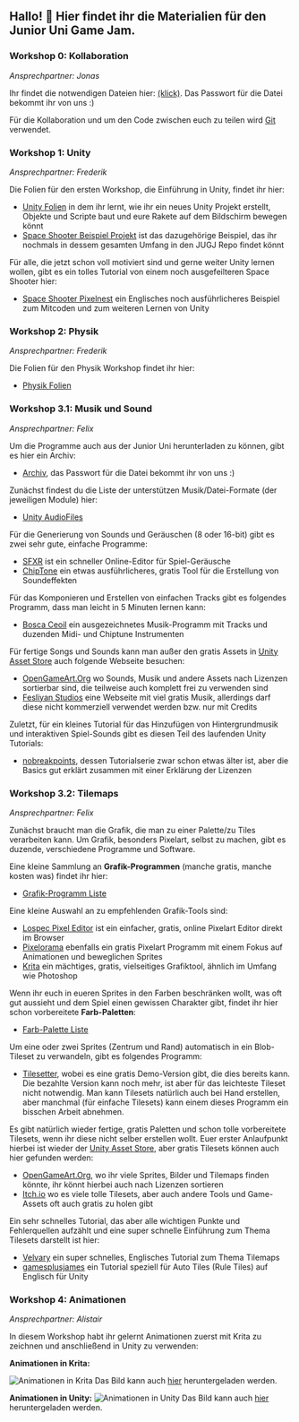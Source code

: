 ## Hallo! 👋 Hier findet ihr die Materialien für den Junior Uni Game Jam.

### Workshop 0: Kollaboration

*Ansprechpartner: Jonas*

Ihr findet die notwendigen Dateien hier: [(klick)](https://s0v.de/s/Game%20Jam.zip). Das Passwort für die Datei bekommt ihr von uns :)

Für die Kollaboration und um den Code zwischen euch zu teilen wird [Git](https://git-scm.com/) verwendet.

### Workshop 1: Unity

*Ansprechpartner: Frederik*

Die Folien für den ersten Workshop, die Einführung in Unity, findet ihr hier:
* [Unity Folien](https://raw.githubusercontent.com/jugj/jugj/main/Intro%20to%20Unity.pdf) in dem ihr lernt, wie ihr ein neues Unity Projekt erstellt, Objekte und Scripte baut und eure Rakete auf dem Bildschirm bewegen könnt
* [Space Shooter Beispiel Projekt](https://github.com/jugj/space-shooter-template) ist das dazugehörige Beispiel, das ihr nochmals in dessem gesamten Umfang in den JUGJ Repo findet könnt

Für alle, die jetzt schon voll motiviert sind und gerne weiter Unity lernen wollen, gibt es ein tolles Tutorial von einem noch ausgefeilteren Space Shooter hier:
* [Space Shooter Pixelnest](https://pixelnest.io/tutorials/2d-game-unity/) ein Englisches noch ausführlicheres Beispiel zum Mitcoden und zum weiteren Lernen von Unity

### Workshop 2: Physik

*Ansprechpartner: Frederik*

Die Folien für den Physik Workshop findet ihr hier:
* [Physik Folien](https://github.com/jugj/jugj/raw/main/Physik.pdf)

### Workshop 3.1: Musik und Sound

*Ansprechpartner: Felix*

Um die Programme auch aus der Junior Uni herunterladen zu können, gibt es hier ein Archiv:
* [Archiv](https://s0v.de/s/Game%20Jam%20Programme.zip), das Passwort für die Datei bekommt ihr von uns :)


Zunächst findest du die Liste der unterstützen Musik/Datei-Formate (der jeweiligen Module) hier:
* [Unity AudioFiles](https://docs.unity3d.com/Manual/AudioFiles.html)

Für die Generierung von Sounds und Geräuschen (8 oder 16-bit) gibt es zwei sehr gute, einfache Programme:
* [SFXR](https://sfxr.me/) ist ein schneller Online-Editor für Spiel-Geräusche
* [ChipTone](https://sfbgames.itch.io/chiptone) ein etwas ausführlicheres, gratis Tool für die Erstellung von Soundeffekten

Für das Komponieren und Erstellen von einfachen Tracks gibt es folgendes Programm, dass man leicht in 5 Minuten lernen kann:
* [Bosca Ceoil](https://terrycavanagh.itch.io/bosca-ceoil) ein ausgezeichnetes Musik-Programm mit Tracks und duzenden Midi- und Chiptune Instrumenten

Für fertige Songs und Sounds kann man außer den gratis Assets in [Unity Asset Store](https://assetstore.unity.com/?category=audio&free=true&orderBy=1) auch folgende Webseite besuchen:
* [OpenGameArt.Org](https://opengameart.org/art-search-advanced?keys=&field_art_type_tid%5B%5D=12&sort_by=count&sort_order=DESC) wo Sounds, Musik und andere Assets nach Lizenzen sortierbar sind, die teilweise auch komplett frei zu verwenden sind
* [Fesliyan Studios](https://www.fesliyanstudios.com) eine Webseite mit viel gratis Musik, allerdings darf diese nicht kommerziell verwendet werden bzw. nur mit Credits

Zuletzt, für ein kleines Tutorial für das Hinzufügen von Hintergrundmusik und interaktiven Spiel-Sounds gibt es diesen Teil des laufenden Unity Tutorials:
* [nobreakpoints](https://www.youtube.com/watch?v=evi8mSZN4Yc), dessen Tutorialserie zwar schon etwas älter ist, aber die Basics gut erklärt zusammen mit einer Erklärung der Lizenzen

### Workshop 3.2: Tilemaps

*Ansprechpartner: Felix*

Zunächst braucht man die Grafik, die man zu einer Palette/zu Tiles verarbeiten kann.
Um Grafik, besonders Pixelart, selbst zu machen, gibt es duzende, verschiedene Programme und Software.

Eine kleine Sammlung an **Grafik-Programmen** (manche gratis, manche kosten was) findet ihr hier:
* [Grafik-Programm Liste](https://lospec.com/pixel-art-software-list/)

Eine kleine Auswahl an zu empfehlenden Grafik-Tools sind:
* [Lospec Pixel Editor](https://apps.lospec.com/pixel-editor/) ist ein einfacher, gratis, online Pixelart Editor direkt im Browser
* [Pixelorama](https://orama-interactive.itch.io/pixelorama) ebenfalls ein gratis Pixelart Programm mit einem Fokus auf Animationen und beweglichen Sprites
* [Krita](https://krita.org/) ein mächtiges, gratis, vielseitiges Grafiktool, ähnlich im Umfang wie Photoshop

Wenn ihr euch in eueren Sprites in den Farben beschränken wollt, was oft gut aussieht und dem Spiel einen gewissen Charakter gibt, findet ihr hier schon vorbereitete **Farb-Paletten**:
* [Farb-Palette Liste](https://lospec.com/palette-list)

Um eine oder zwei Sprites (Zentrum und Rand) automatisch in ein Blob-Tileset zu verwandeln, gibt es folgendes Programm:
* [Tilesetter](https://www.tilesetter.org/), wobei es eine gratis Demo-Version gibt, die dies bereits kann. Die bezahlte Version kann noch mehr, ist aber für das leichteste Tileset nicht notwendig.
Man kann Tilesets natürlich auch bei Hand erstellen, aber manchmal (für einfache Tilesets) kann einem dieses Programm ein bisschen Arbeit abnehmen.

Es gibt natürlich wieder fertige, gratis Paletten und schon tolle vorbereitete Tilesets, wenn ihr diese nicht selber erstellen wollt.
Euer erster Anlaufpunkt hierbei ist wieder der [Unity Asset Store](https://assetstore.unity.com/?free=true&q=tileset&orderBy=1), aber gratis Tilesets können auch hier gefunden werden:
* [OpenGameArt.Org](https://opengameart.org/art-search-advanced?keys=&title=&field_art_tags_tid_op=or&field_art_tags_tid=&name=&field_art_type_tid%5B%5D=9&sort_by=count&sort_order=DESC&items_per_page=24&Collection=), wo ihr viele Sprites, Bilder und Tilemaps finden könnte, ihr könnt hierbei auch nach Lizenzen sortieren
* [Itch.io](https://itch.io/game-assets/tag-tileset) wo es viele tolle Tilesets, aber auch andere Tools und Game-Assets oft auch gratis zu holen gibt

Ein sehr schnelles Tutorial, das aber alle wichtigen Punkte und Fehlerquellen aufzählt und eine super schnelle Einführung zum Thema Tilesets darstellt ist hier:
* [Velvary](https://www.youtube.com/watch?v=DTp5zi8_u1U) ein super schnelles, Englisches Tutorial zum Thema Tilemaps
* [gamesplusjames](https://www.youtube.com/watch?v=nfjAznD_MaU) ein Tutorial speziell für Auto Tiles (Rule Tiles) auf Englisch für Unity

### Workshop 4: Animationen

*Ansprechpartner: Alistair*

In diesem Workshop habt ihr gelernt Animationen zuerst mit Krita zu zeichnen und anschließend in Unity zu verwenden:

**Animationen in Krita:**

![Animationen in Krita](https://github.com/jugj/jugj/blob/main/Animationen%20mit%20Krita.png)
Das Bild kann auch [hier](https://github.com/jugj/jugj/raw/main/Animationen%20mit%20Krita.png) heruntergeladen werden.

**Animationen in Unity:**
![Animationen in Unity](https://github.com/jugj/jugj/blob/main/Animationen%20mit%20Unity.png)
Das Bild kann auch [hier](https://github.com/jugj/jugj/raw/main/Animationen%20mit%20Unity.png) heruntergeladen werden.
